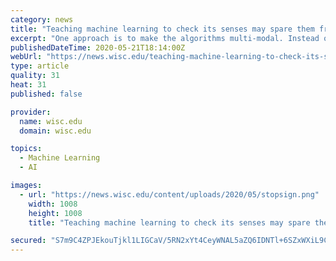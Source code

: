 ```yaml
---
category: news
title: "Teaching machine learning to check its senses may spare them from sophisticated attacks"
excerpt: "One approach is to make the algorithms multi-modal. Instead of a self-driving car relying solely on object-recognition to identify a stop sign, it can use other sensors to cross-check results."
publishedDateTime: 2020-05-21T18:14:00Z
webUrl: "https://news.wisc.edu/teaching-machine-learning-to-check-its-senses-may-spare-them-from-sophisticated-attacks/"
type: article
quality: 31
heat: 31
published: false

provider:
  name: wisc.edu
  domain: wisc.edu

topics:
  - Machine Learning
  - AI

images:
  - url: "https://news.wisc.edu/content/uploads/2020/05/stopsign.png"
    width: 1008
    height: 1008
    title: "Teaching machine learning to check its senses may spare them from sophisticated attacks"

secured: "S7m9C4ZPJEkouTjkl1LIGCaV/5RN2xYt4CeyWNAL5aZQ6IDNTl+6SZxWXiL9CfRdO+6Mg4F5uYjevRx9GaMSbfLDXoe/N7X4ZCDnGgtjk556fPuy8nm7U0auEvuwV5hfyqldB9TXzNs/qXGkFdYPj6+rHZXqZkME1PdYRIblhZpYmutTLh5++eU1sRvThmiMPov/d67QeIGPaEEaP9/auUw3jDK6+fxxtb4oYmYHqWeRRJ45gJ7oOnkX7e1zYzT1jyt+XbHzO1cVTCC+dPG4xKmCvfErQQ1u5tF+JDVkoLmISoDFEarhXGuae6+Y6FVW;xQNpqTlI6ql8zEAu9t+k/A=="
---
```


